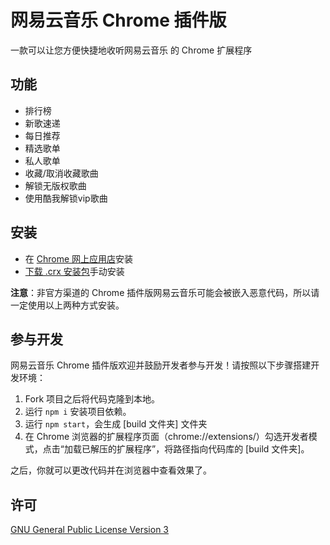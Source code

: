 # 网易云音乐 Chrome 插件版

一款可以让您方便快捷地收听网易云音乐 的 Chrome 扩展程序

## 功能

- 排行榜
- 新歌速递
- 每日推荐
- 精选歌单
- 私人歌单
- 收藏/取消收藏歌曲
- 解锁无版权歌曲
- 使用酷我解锁vip歌曲

## 安装

 - 在 [Chrome 网上应用店](https://chrome.google.com/webstore/detail/ekmamdknmdolmmjbgpmnkiobcnihdhhf)安装
 - [下载 .crx 安装包](https://github.com/sigoden/netease-music-crx/releases/latest)手动安装

**注意**：非官方渠道的 Chrome 插件版网易云音乐可能会被嵌入恶意代码，所以请一定使用以上两种方式安装。

## 参与开发

网易云音乐 Chrome 插件版欢迎并鼓励开发者参与开发！请按照以下步骤搭建开发环境：

 1. Fork 项目之后将代码克隆到本地。
 2. 运行 `npm i` 安装项目依赖。
 3. 运行 `npm start`，会生成 [build 文件夹] 文件夹
 4. 在 Chrome 浏览器的扩展程序页面（chrome://extensions/）勾选开发者模式，点击“加载已解压的扩展程序”，将路径指向代码库的 [build 文件夹]。

之后，你就可以更改代码并在浏览器中查看效果了。

## 许可

[GNU General Public License Version 3](https://www.gnu.org/licenses/gpl.html)
